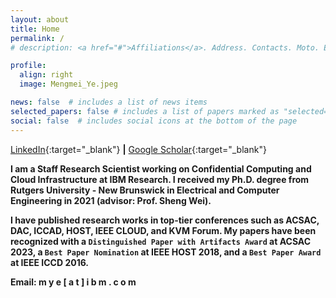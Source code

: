 ```yaml
---
layout: about
title: Home
permalink: /
# description: <a href="#">Affiliations</a>. Address. Contacts. Moto. Etc.

profile:
  align: right
  image: Mengmei_Ye.jpeg

news: false  # includes a list of news items
selected_papers: false # includes a list of papers marked as "selected={true}"
social: false  # includes social icons at the bottom of the page
---
```


[LinkedIn](https://www.linkedin.com/in/mengmei-ye/){:target="_blank"} <b>|</b> [Google Scholar](https://scholar.google.com/citations?user=ZfFRiz0AAAAJ&hl){:target="_blank"} <b>

<!-- <h6>Research Staff Member-Cloud Security</h6>

<h6>IBM T.J. Watson Research Center</h6>

<h6>Education: PhD, Department of Electrical and Computer Engineering, Rutgers University - New Brunswick </h6> -->

I am a Staff Research Scientist working on <b>Confidential Computing</b> and <b>Cloud Infrastructure</b> at IBM Research. I received my Ph.D. degree from Rutgers University - New Brunswick in Electrical and Computer Engineering in 2021 (advisor: Prof. Sheng Wei). 

I have published research works in top-tier conferences such as ACSAC, DAC, ICCAD, HOST, IEEE CLOUD, and KVM Forum. My papers have been recognized with a `Distinguished Paper with Artifacts Award` at ACSAC 2023, a `Best Paper Nomination` at IEEE HOST 2018, and a `Best Paper Award` at IEEE ICCD 2016. 

Email: m y e [ a t ] i b m . c o m



<!-- <h4><b>Recent News</b></h4>

I'm currently co-organizing a workshop on Zero Trust Hardware Architectures (ZTHA'22) co-located with [ICCAD](https://iccad.com/){:target="_blank"}. 

The program schedule has been posted in: 
[https://zerotrustworkshopiccad.github.io/program.html](https://zerotrustworkshopiccad.github.io/program.html){:target="_blank"}

Please attend our workshop by registering through
[https://iccad.com/registration/](https://iccad.com/registration/){:target="_blank"} -->
